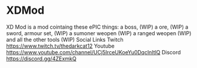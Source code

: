 # XDMod
XD Mod is a mod cointaing these ePIC things: a boss, (WIP) a ore, (WIP) a sword, armour set, (WIP) a sumoner weopen (WIP) a ranged weopen (WIP) and all the other tools (WIP)  Social Links  Twitch https://www.twitch.tv/thedarkcat12  Youtube https://www.youtube.com/channel/UCj5IrceUKoeYu0DqclnItlQ  Discord https://discord.gg/4ZExmkQ
